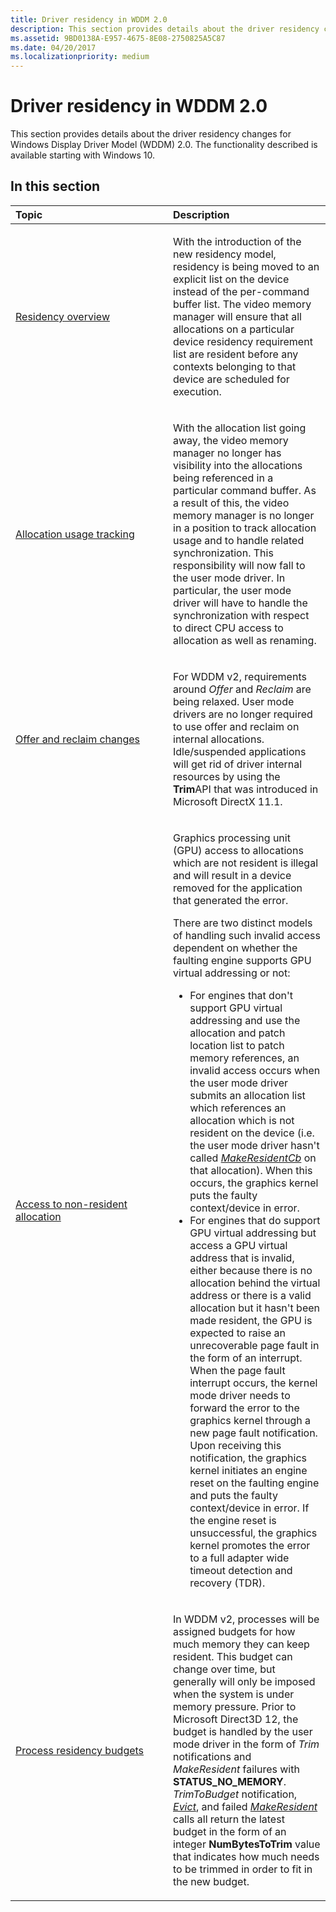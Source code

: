 ```yaml
---
title: Driver residency in WDDM 2.0
description: This section provides details about the driver residency changes for Windows Display Driver Model (WDDM) 2.0. The functionality described is available starting with Windows 10.
ms.assetid: 9BD0138A-E957-4675-8E08-2750825A5C87
ms.date: 04/20/2017
ms.localizationpriority: medium
---
```


# Driver residency in WDDM 2.0


This section provides details about the driver residency changes for Windows Display Driver Model (WDDM) 2.0. The functionality described is available starting with Windows 10.

## <span id="in_this_section"></span>In this section


<table>
<colgroup>
<col width="50%" />
<col width="50%" />
</colgroup>
<thead>
<tr class="header">
<th align="left">Topic</th>
<th align="left">Description</th>
</tr>
</thead>
<tbody>
<tr class="odd">
<td align="left"><p><a href="residency-overview.md" data-raw-source="[Residency overview](residency-overview.md)">Residency overview</a></p></td>
<td align="left"><p>With the introduction of the new residency model, residency is being moved to an explicit list on the device instead of the per-command buffer list. The video memory manager will ensure that all allocations on a particular device residency requirement list are resident before any contexts belonging to that device are scheduled for execution.</p></td>
</tr>
<tr class="even">
<td align="left"><p><a href="allocation-usage-tracking.md" data-raw-source="[Allocation usage tracking](allocation-usage-tracking.md)">Allocation usage tracking</a></p></td>
<td align="left"><p>With the allocation list going away, the video memory manager no longer has visibility into the allocations being referenced in a particular command buffer. As a result of this, the video memory manager is no longer in a position to track allocation usage and to handle related synchronization. This responsibility will now fall to the user mode driver. In particular, the user mode driver will have to handle the synchronization with respect to direct CPU access to allocation as well as renaming.</p></td>
</tr>
<tr class="odd">
<td align="left"><p><a href="offer-and-reclaim-changes.md" data-raw-source="[Offer and reclaim changes](offer-and-reclaim-changes.md)">Offer and reclaim changes</a></p></td>
<td align="left"><p>For WDDM v2, requirements around <em>Offer</em> and <em>Reclaim</em> are being relaxed. User mode drivers are no longer required to use offer and reclaim on internal allocations. Idle/suspended applications will get rid of driver internal resources by using the <strong>Trim</strong>API that was introduced in Microsoft DirectX 11.1.</p></td>
</tr>
<tr class="even">
<td align="left"><p><a href="access-to-non-resident-allocation.md" data-raw-source="[Access to non-resident allocation](access-to-non-resident-allocation.md)">Access to non-resident allocation</a></p></td>
<td align="left"><p>Graphics processing unit (GPU) access to allocations which are not resident is illegal and will result in a device removed for the application that generated the error.</p>
<p>There are two distinct models of handling such invalid access dependent on whether the faulting engine supports GPU virtual addressing or not:</p>
<ul>
<li>For engines that don't support GPU virtual addressing and use the allocation and patch location list to patch memory references, an invalid access occurs when the user mode driver submits an allocation list which references an allocation which is not resident on the device (i.e. the user mode driver hasn't called <a href="https://docs.microsoft.com/windows-hardware/drivers/ddi/d3dumddi/nc-d3dumddi-pfnd3dddi_makeresidentcb" data-raw-source="[&lt;em&gt;MakeResidentCb&lt;/em&gt;](https://docs.microsoft.com/windows-hardware/drivers/ddi/d3dumddi/nc-d3dumddi-pfnd3dddi_makeresidentcb)"><em>MakeResidentCb</em></a> on that allocation). When this occurs, the graphics kernel puts the faulty context/device in error.</li>
<li>For engines that do support GPU virtual addressing but access a GPU virtual address that is invalid, either because there is no allocation behind the virtual address or there is a valid allocation but it hasn't been made resident, the GPU is expected to raise an unrecoverable page fault in the form of an interrupt. When the page fault interrupt occurs, the kernel mode driver needs to forward the error to the graphics kernel through a new page fault notification. Upon receiving this notification, the graphics kernel initiates an engine reset on the faulting engine and puts the faulty context/device in error. If the engine reset is unsuccessful, the graphics kernel promotes the error to a full adapter wide timeout detection and recovery (TDR).</li>
</ul></td>
</tr>
<tr class="odd">
<td align="left"><p><a href="process-residency-budgets.md" data-raw-source="[Process residency budgets](process-residency-budgets.md)">Process residency budgets</a></p></td>
<td align="left"><p>In WDDM v2, processes will be assigned budgets for how much memory they can keep resident. This budget can change over time, but generally will only be imposed when the system is under memory pressure. Prior to Microsoft Direct3D 12, the budget is handled by the user mode driver in the form of <em>Trim</em> notifications and <em>MakeResident</em> failures with <strong>STATUS_NO_MEMORY</strong>. <em>TrimToBudget</em> notification, <a href="https://docs.microsoft.com/windows-hardware/drivers/ddi/d3dumddi/nc-d3dumddi-pfnd3dddi_evictcb" data-raw-source="[&lt;em&gt;Evict&lt;/em&gt;](https://docs.microsoft.com/windows-hardware/drivers/ddi/d3dumddi/nc-d3dumddi-pfnd3dddi_evictcb)"><em>Evict</em></a>, and failed <a href="https://docs.microsoft.com/windows-hardware/drivers/ddi/d3dumddi/nc-d3dumddi-pfnd3dddi_makeresidentcb" data-raw-source="[&lt;em&gt;MakeResident&lt;/em&gt;](https://docs.microsoft.com/windows-hardware/drivers/ddi/d3dumddi/nc-d3dumddi-pfnd3dddi_makeresidentcb)"><em>MakeResident</em></a> calls all return the latest budget in the form of an integer <strong>NumBytesToTrim</strong> value that indicates how much needs to be trimmed in order to fit in the new budget.</p></td>
</tr>
</tbody>
</table>

 

 

 





